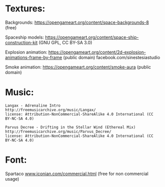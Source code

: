 # Textures:

Backgrounds:
  https://opengameart.org/content/space-backgrounds-8 (free)

Spaceship models:
  https://opengameart.org/content/space-ship-construction-kit (GNU GPL, CC BY-SA 3.0)

Explosion animation:
  https://opengameart.org/content/2d-explosion-animations-frame-by-frame (public domain)
  facebook.com/sinestesiastudio

Smoke animation:
	https://opengameart.org/content/smoke-aura (public domain)


# Music:

	Langax - Adrenaline Intro
	http://freemusicarchive.org/music/Langax/
  	license: Attribution-NonCommercial-ShareAlike 4.0 International (CC BY-NC-SA 4.0)

  	Parvus Decree - Drifting in the Stellar Wind (Ethereal Mix)
  	http://freemusicarchive.org/music/Parvus_Decree/
  	license: Attribution-NonCommercial-ShareAlike 4.0 International (CC BY-NC-SA 4.0)


# Font:

  Spartaco
  www.iconian.com/commercial.html (free for non commercial usage)
